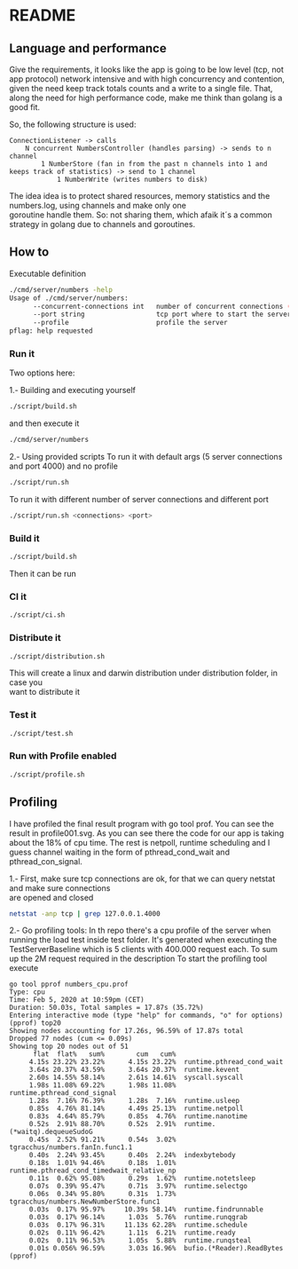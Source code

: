 # README

## Language and performance
Give the requirements, it looks like the app is going to be low level (tcp, not app protocol) network intensive and with high concurrency and contention, given the need keep track totals counts and a write to a single file. That, along the need for high performance code, make me think than golang is a good fit.

So, the following structure is used:
```
ConnectionListener -> calls
    N concurrent NumbersController (handles parsing) -> sends to n channel
        1 NumberStore (fan in from the past n channels into 1 and keeps track of statistics) -> send to 1 channel
            1 NumberWrite (writes numbers to disk)
```

The idea idea is to protect shared resources, memory statistics and the numbers.log, using channels and make only one   
goroutine handle them. So: not sharing them, which afaik it´s a common strategy in golang due to channels and goroutines.

## How to
Executable definition
```bash
./cmd/server/numbers -help
Usage of ./cmd/server/numbers:
      --concurrent-connections int   number of concurrent connections (default 5)
      --port string                  tcp port where to start the server (default "4000")
      --profile                      profile the server
pflag: help requested
```

### Run it    
Two options here:

1.- Building and executing yourself 
```bash
./script/build.sh
```
and then execute it 
```bash
./cmd/server/numbers 
```

2.- Using provided scripts
To run it with default args (5 server connections and port 4000) and no profile
```bash
./script/run.sh
```
To run it with different number of server connections and different port
```bash
./script/run.sh <connections> <port>
```

### Build it    
```bash
./script/build.sh
```
Then it can be run

### CI it    
```bash
./script/ci.sh
```

### Distribute it    
```bash
./script/distribution.sh
```
This will create a linux and darwin distribution under distribution folder, in case you  
want to distribute it

### Test it    
```bash
./script/test.sh
```

### Run with Profile enabled 
```bash
./script/profile.sh
```


## Profiling
I have profiled the final result program with go tool prof. You can see the result in profile001.svg.
As you can see there the code for our app is taking about the 18% of cpu time. The rest is
netpoll, runtime scheduling and I guess channel waiting in the form of pthread_cond_wait and pthread_con_signal.


1.- First, make sure tcp connections are ok, for that we can query netstat and make sure connections   
are opened and closed
```bash
netstat -anp tcp | grep 127.0.0.1.4000
```
2.- Go profiling tools:
In th repo there's a cpu profile of the server when running the load test inside test folder.
It's generated when executing the TestServerBaseline which is 5 clients with 400.000 request each.
To sum up the 2M request required in the description
To start the profiling tool execute
```
go tool pprof numbers_cpu.prof
Type: cpu
Time: Feb 5, 2020 at 10:59pm (CET)
Duration: 50.03s, Total samples = 17.87s (35.72%)
Entering interactive mode (type "help" for commands, "o" for options)
(pprof) top20
Showing nodes accounting for 17.26s, 96.59% of 17.87s total
Dropped 77 nodes (cum <= 0.09s)
Showing top 20 nodes out of 51
      flat  flat%   sum%        cum   cum%
     4.15s 23.22% 23.22%      4.15s 23.22%  runtime.pthread_cond_wait
     3.64s 20.37% 43.59%      3.64s 20.37%  runtime.kevent
     2.60s 14.55% 58.14%      2.61s 14.61%  syscall.syscall
     1.98s 11.08% 69.22%      1.98s 11.08%  runtime.pthread_cond_signal
     1.28s  7.16% 76.39%      1.28s  7.16%  runtime.usleep
     0.85s  4.76% 81.14%      4.49s 25.13%  runtime.netpoll
     0.83s  4.64% 85.79%      0.85s  4.76%  runtime.nanotime
     0.52s  2.91% 88.70%      0.52s  2.91%  runtime.(*waitq).dequeueSudoG
     0.45s  2.52% 91.21%      0.54s  3.02%  tgracchus/numbers.fanIn.func1.1
     0.40s  2.24% 93.45%      0.40s  2.24%  indexbytebody
     0.18s  1.01% 94.46%      0.18s  1.01%  runtime.pthread_cond_timedwait_relative_np
     0.11s  0.62% 95.08%      0.29s  1.62%  runtime.notetsleep
     0.07s  0.39% 95.47%      0.71s  3.97%  runtime.selectgo
     0.06s  0.34% 95.80%      0.31s  1.73%  tgracchus/numbers.NewNumberStore.func1
     0.03s  0.17% 95.97%     10.39s 58.14%  runtime.findrunnable
     0.03s  0.17% 96.14%      1.03s  5.76%  runtime.runqgrab
     0.03s  0.17% 96.31%     11.13s 62.28%  runtime.schedule
     0.02s  0.11% 96.42%      1.11s  6.21%  runtime.ready
     0.02s  0.11% 96.53%      1.05s  5.88%  runtime.runqsteal
     0.01s 0.056% 96.59%      3.03s 16.96%  bufio.(*Reader).ReadBytes
(pprof)
```

